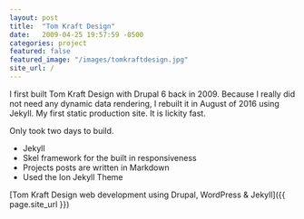 ```yaml
---
layout: post
title:  "Tom Kraft Design"
date:   2009-04-25 19:57:59 -0500
categories: project
featured: false
featured_image: "/images/tomkraftdesign.jpg"
site_url: /
---
```

I first built Tom Kraft Design with Drupal 6 back in 2009. Because I really did not need any dynamic data rendering, I rebuilt it in August of 2016 using Jekyll. My first static production site. It is lickity fast.

Only took two days to build.

* Jekyll
* Skel framework for the built in responsiveness
* Projects posts are written in Markdown
* Used the Ion Jekyll Theme


[Tom Kraft Design web development using Drupal, WordPress & Jekyll]({{ page.site_url }})
